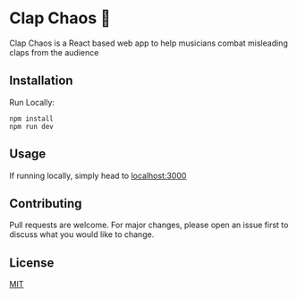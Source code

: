 # Clap Chaos 👏

Clap Chaos is a React based web app to help musicians combat misleading claps from the audience

## Installation

Run Locally:
```
npm install
npm run dev
```


## Usage

If running locally, simply head to [localhost:3000](http://localhost:3000/)

## Contributing

Pull requests are welcome. For major changes, please open an issue first
to discuss what you would like to change.

## License

[MIT](/LICENSE)